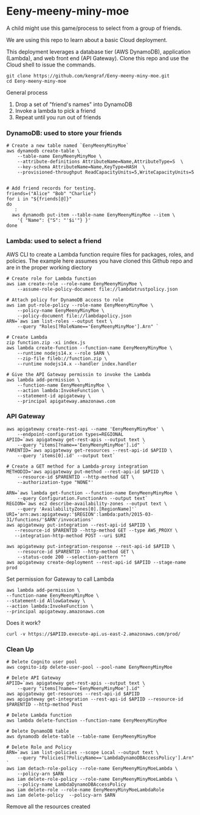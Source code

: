 # Eeny-meeny-miny-moe
A child might use this game/process to select from a group of friends.

We are using this repo to learn about a basic Cloud deployment.

This deployment leverages a database tier (AWS DynamoDB), application (Lambda), and web front end (API Gateway).  Clone this repo and use the Cloud shell to issue the commands.
```
git clone https://github.com/kengraf/Eeny-meeny-miny-moe.git
cd Eeny-meeny-miny-moe
```

General process
1) Drop a set of "friend's names" into DynamoDB
2) Invoke a lambda to pick a friend
3) Repeat until you run out of friends

### DynamoDB: used to store your friends
```
# Create a new table named `EenyMeenyMinyMoe`
aws dynamodb create-table \
    --table-name EenyMeenyMinyMoe \
    --attribute-definitions AttributeName=Name,AttributeType=S  \
    --key-schema AttributeName=Name,KeyType=HASH  \
    --provisioned-throughput ReadCapacityUnits=5,WriteCapacityUnits=5
    
```
    
```
# Add friend records for testing.  
friends=("Alice" "Bob" "Charlie")
for i in "${friends[@]}"
do
   : 
  aws dynamodb put-item --table-name EenyMeenyMinyMoe --item \
    '{ "Name": {"S": "'$i'"} }' 
done

```

### Lambda: used to select a friend
AWS CLI to create a Lambda function require files for packages, roles, and policies.  The example here assumes you have cloned this Github repo and are in the proper working diectory

```
# Create role for Lambda function
aws iam create-role --role-name EenyMeenyMinyMoe \
    --assume-role-policy-document file://lambdatrustpolicy.json
```
```
# Attach policy for DynamoDB access to role
aws iam put-role-policy --role-name EenyMeenyMinyMoe \
    --policy-name EenyMeenyMinyMoe \
    --policy-document file://lambdapolicy.json
ARN=`aws iam list-roles --output text \
    --query "Roles[?RoleName=='EenyMeenyMinyMoe'].Arn" `
```
```
# Create Lambda
zip function.zip -xi index.js
aws lambda create-function --function-name EenyMeenyMinyMoe \
    --runtime nodejs14.x --role $ARN \
    --zip-file fileb://function.zip \
    --runtime nodejs14.x --handler index.handler
```
```
# Give the API Gateway permissin to invoke the Lambda
aws lambda add-permission \
    --function-name EenyMeenyMinyMoe \
    --action lambda:InvokeFunction \
    --statement-id apigateway \
    --principal apigateway.amazonaws.com
```

### API Gateway
```
aws apigateway create-rest-api --name 'EenyMeenyMinyMoe' \
    --endpoint-configuration types=REGIONAL
APIID=`aws apigateway get-rest-apis --output text \
    --query "items[?name=='EenyMeenyMinyMoe'].id" `
PARENTID=`aws apigateway get-resources --rest-api-id $APIID \
    --query 'items[0].id' --output text`

# Create a GET method for a Lambda-proxy integration
METHODID='aws apigateway put-method --rest-api-id $APIID \
    --resource-id $PARENTID --http-method GET \
    --authorization-type "NONE"'
            
ARN=`aws lambda get-function --function-name EenyMeenyMinyMoe \
    --query Configuration.FunctionArn --output text`
REGION=`aws ec2 describe-availability-zones --output text \
    --query 'AvailabilityZones[0].[RegionName]'`
URI='arn:aws:apigateway:'$REGION':lambda:path/2015-03-31/functions/'$ARN'/invocations'
aws apigateway put-integration --rest-api-id $APIID \
   --resource-id $PARENTID --http-method GET --type AWS_PROXY \
   --integration-http-method POST --uri $URI
   
aws apigateway put-integration-response --rest-api-id $APIID \
    --resource-id $PARENTID --http-method GET \
    --status-code 200 --selection-pattern "" 
aws apigateway create-deployment --rest-api-id $APIID --stage-name prod
```

Set permission for Gateway to call Lambda
```
aws lambda add-permission \
--function-name EenyMeenyMinyMoe \
--statement-id AllowGateway \
--action lambda:InvokeFunction \
--principal apigateway.amazonaws.com 
```

Does it work?
```
curl -v https://$APIID.execute-api.us-east-2.amazonaws.com/prod/
```

### Clean Up
```
# Delete Cognito user pool
aws cognito-idp delete-user-pool --pool-name EenyMeenyMinyMoe

# Delete API Gateway
APIID=`aws apigateway get-rest-apis --output text \
    --query "items[?name=='EenyMeenyMinyMoe'].id" `
aws apigateway get-resources --rest-api-id $APIID
aws apigateway get-integration --rest-api-id $APIID --resource-id $PARENTID --http-method Post

# Delete Lambda function
aws lambda delete-function --function-name EenyMeenyMinyMoe

# Delete DynamoDB table
aws dynamodb delete-table --table-name EenyMeenyMinyMoe

# Delete Role and Policy
ARN=`aws iam list-policies --scope Local --output text \
    --query "Policies[?PolicyName=='LambdaDynamoDBAccessPolicy'].Arn" `
aws iam detach-role-policy --role-name EenyMeenyMinyMoeLambda \
    --policy-arn $ARN
aws iam delete-role-policy --role-name EenyMeenyMinyMoeLambda \
    --policy-name LambdaDynamoDBAccessPolicy
aws iam delete-role --role-name EenyMeenyMinyMoeLambdaRole
aws iam delete-policy  --policy-arn $ARN
```

Remove all the resources created

